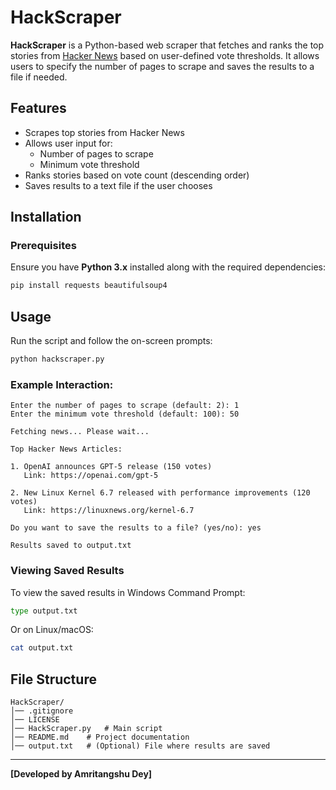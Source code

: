 # HackScraper

**HackScraper** is a Python-based web scraper that fetches and ranks the top stories from [Hacker News](https://news.ycombinator.com/) based on user-defined vote thresholds. It allows users to specify the number of pages to scrape and saves the results to a file if needed.

## Features
- Scrapes top stories from Hacker News
- Allows user input for:
  - Number of pages to scrape
  - Minimum vote threshold
- Ranks stories based on vote count (descending order)
- Saves results to a text file if the user chooses

## Installation

### Prerequisites
Ensure you have **Python 3.x** installed along with the required dependencies:
```bash
pip install requests beautifulsoup4
```

## Usage
Run the script and follow the on-screen prompts:
```bash
python hackscraper.py
```

### Example Interaction:
```
Enter the number of pages to scrape (default: 2): 1
Enter the minimum vote threshold (default: 100): 50

Fetching news... Please wait...

Top Hacker News Articles:

1. OpenAI announces GPT-5 release (150 votes)
   Link: https://openai.com/gpt-5

2. New Linux Kernel 6.7 released with performance improvements (120 votes)
   Link: https://linuxnews.org/kernel-6.7

Do you want to save the results to a file? (yes/no): yes

Results saved to output.txt
```

### Viewing Saved Results
To view the saved results in Windows Command Prompt:
```bash
type output.txt
```
Or on Linux/macOS:
```bash
cat output.txt
```

## File Structure
```
HackScraper/
│── .gitignore
│── LICENSE
│── HackScraper.py   # Main script
│── README.md    # Project documentation
│── output.txt   # (Optional) File where results are saved

```

---
**[Developed by Amritangshu Dey]**

